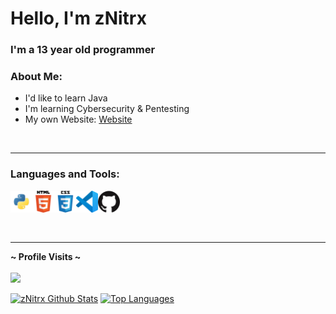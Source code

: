 <h1 align="left">Hello, I'm zNitrx</h1>
<h3 align="left">I'm a 13 year old programmer</h3>

### About Me:
- I'd like to learn Java
- I'm learning Cybersecurity & Pentesting
- My own Website:
[Website](https://struzil.com)

<br>

***

### Languages and Tools:

<img align="left" alt="Python" width="35px" src="https://raw.githubusercontent.com/github/explore/78df643247d429f6cc873026c0622819ad797942/topics/python/python.png" />
<img align="left" alt="HTML5" width="35px" src="https://raw.githubusercontent.com/github/explore/80688e429a7d4ef2fca1e82350fe8e3517d3494d/topics/html/html.png" />
<img align="left" alt="CSS3" width="35px" src="https://raw.githubusercontent.com/github/explore/80688e429a7d4ef2fca1e82350fe8e3517d3494d/topics/css/css.png" />
<img align="left" alt="Visual Studio Code" width="35px" src="https://raw.githubusercontent.com/github/explore/80688e429a7d4ef2fca1e82350fe8e3517d3494d/topics/visual-studio-code/visual-studio-code.png"/>
<img align="left" alt="GitHub" width="35px" src="https://raw.githubusercontent.com/github/explore/78df643247d429f6cc873026c0622819ad797942/topics/github/github.png" />
<br>
<br>
<br>
<br>

***

<p align="left">
  <b>~ Profile Visits ~</b><br><br>
  <img src="https://profile-counter.glitch.me/zNitrx/count.svg" />
</p>
<p align="left">

[![zNitrx Github Stats](https://github-readme-stats.vercel.app/api?username=zNitrx&show_icons=true&theme=dracula)](https://github.com/zNitrx)
[![Top Languages](https://github-readme-stats.vercel.app/api/top-langs/?username=zNitrx&layout=compact&theme=dark)](https://github.com/zNitrx)


<!--
**zNitrx/zNitrx** is a ✨ _special_ ✨ repository because its `README.md` (this file) appears on your GitHub profile.

Here are some ideas to get you started:

- 🔭 I’m currently working on ...
- 🌱 I’m currently learning ...
- 👯 I’m looking to collaborate on ...
- 🤔 I’m looking for help with ...
- 💬 Ask me about ...
- 📫 How to reach me: ...
- 😄 Pronouns: ...
- ⚡ Fun fact: ...
-->
